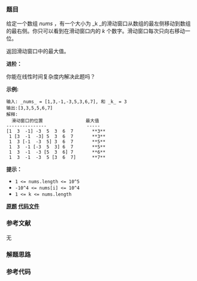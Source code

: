 ### 题目
给定一个数组 _nums_ ，有一个大小为  _k  _的滑动窗口从数组的最左侧移动到数组的最右侧。你只可以看到在滑动窗口内的 _k_
个数字。滑动窗口每次只向右移动一位。

返回滑动窗口中的最大值。



**进阶：**

你能在线性时间复杂度内解决此题吗？



**示例:**

    
    
    输入: _nums_ = [1,3,-1,-3,5,3,6,7], 和 _k_ = 3
    输出:[3,3,5,5,6,7] 
    解释:
      滑动窗口的位置                最大值
    ---------------               -----
    [1  3  -1] -3  5  3  6  7       **3**
     1 [3  -1  -3] 5  3  6  7       **3**
     1  3 [-1  -3  5] 3  6  7       **5**
     1  3  -1 [-3  5  3] 6  7       **5**
     1  3  -1  -3 [5  3  6] 7       **6**
     1  3  -1  -3  5 [3  6  7]      **7**



**提示：**

  * `1 <= nums.length <= 10^5`
  * `-10^4 <= nums[i] <= 10^4`
  * `1 <= k <= nums.length`

 **[原题](https://leetcode-cn.com/problems/sliding-window-maximum/)**    **[代码文件]()**


### 参考文献
无

### 解题思路




### 参考代码

```go


```




